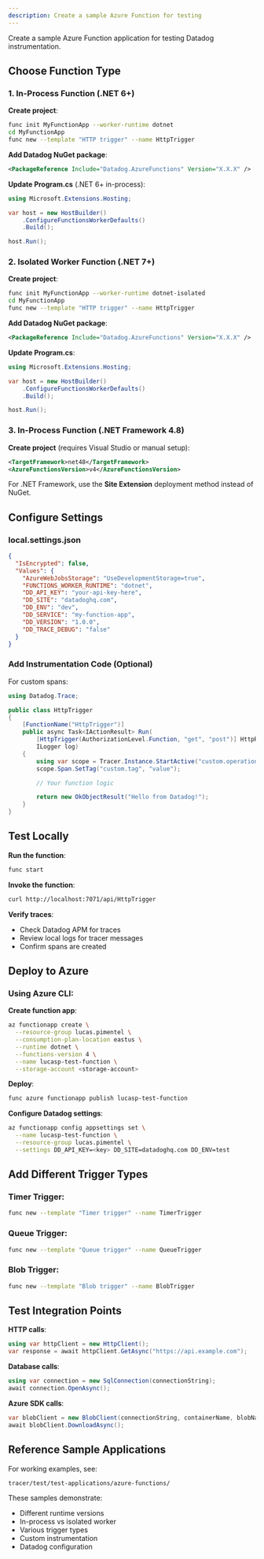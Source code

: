 ```yaml
---
description: Create a sample Azure Function for testing
---
```


Create a sample Azure Function application for testing Datadog instrumentation.

## Choose Function Type

### 1. In-Process Function (.NET 6+)

**Create project**:
```bash
func init MyFunctionApp --worker-runtime dotnet
cd MyFunctionApp
func new --template "HTTP trigger" --name HttpTrigger
```

**Add Datadog NuGet package**:
```xml
<PackageReference Include="Datadog.AzureFunctions" Version="X.X.X" />
```

**Update Program.cs** (.NET 6+ in-process):
```csharp
using Microsoft.Extensions.Hosting;

var host = new HostBuilder()
    .ConfigureFunctionsWorkerDefaults()
    .Build();

host.Run();
```

### 2. Isolated Worker Function (.NET 7+)

**Create project**:
```bash
func init MyFunctionApp --worker-runtime dotnet-isolated
cd MyFunctionApp
func new --template "HTTP trigger" --name HttpTrigger
```

**Add Datadog NuGet package**:
```xml
<PackageReference Include="Datadog.AzureFunctions" Version="X.X.X" />
```

**Update Program.cs**:
```csharp
using Microsoft.Extensions.Hosting;

var host = new HostBuilder()
    .ConfigureFunctionsWorkerDefaults()
    .Build();

host.Run();
```

### 3. In-Process Function (.NET Framework 4.8)

**Create project** (requires Visual Studio or manual setup):
```xml
<TargetFramework>net48</TargetFramework>
<AzureFunctionsVersion>v4</AzureFunctionsVersion>
```

For .NET Framework, use the **Site Extension** deployment method instead of NuGet.

## Configure Settings

### local.settings.json

```json
{
  "IsEncrypted": false,
  "Values": {
    "AzureWebJobsStorage": "UseDevelopmentStorage=true",
    "FUNCTIONS_WORKER_RUNTIME": "dotnet",
    "DD_API_KEY": "your-api-key-here",
    "DD_SITE": "datadoghq.com",
    "DD_ENV": "dev",
    "DD_SERVICE": "my-function-app",
    "DD_VERSION": "1.0.0",
    "DD_TRACE_DEBUG": "false"
  }
}
```

### Add Instrumentation Code (Optional)

For custom spans:
```csharp
using Datadog.Trace;

public class HttpTrigger
{
    [FunctionName("HttpTrigger")]
    public async Task<IActionResult> Run(
        [HttpTrigger(AuthorizationLevel.Function, "get", "post")] HttpRequest req,
        ILogger log)
    {
        using var scope = Tracer.Instance.StartActive("custom.operation");
        scope.Span.SetTag("custom.tag", "value");

        // Your function logic

        return new OkObjectResult("Hello from Datadog!");
    }
}
```

## Test Locally

**Run the function**:
```bash
func start
```

**Invoke the function**:
```bash
curl http://localhost:7071/api/HttpTrigger
```

**Verify traces**:
- Check Datadog APM for traces
- Review local logs for tracer messages
- Confirm spans are created

## Deploy to Azure

### Using Azure CLI:

**Create function app**:
```bash
az functionapp create \
  --resource-group lucas.pimentel \
  --consumption-plan-location eastus \
  --runtime dotnet \
  --functions-version 4 \
  --name lucasp-test-function \
  --storage-account <storage-account>
```

**Deploy**:
```bash
func azure functionapp publish lucasp-test-function
```

**Configure Datadog settings**:
```bash
az functionapp config appsettings set \
  --name lucasp-test-function \
  --resource-group lucas.pimentel \
  --settings DD_API_KEY=<key> DD_SITE=datadoghq.com DD_ENV=test
```

## Add Different Trigger Types

### Timer Trigger:
```bash
func new --template "Timer trigger" --name TimerTrigger
```

### Queue Trigger:
```bash
func new --template "Queue trigger" --name QueueTrigger
```

### Blob Trigger:
```bash
func new --template "Blob trigger" --name BlobTrigger
```

## Test Integration Points

**HTTP calls**:
```csharp
using var httpClient = new HttpClient();
var response = await httpClient.GetAsync("https://api.example.com");
```

**Database calls**:
```csharp
using var connection = new SqlConnection(connectionString);
await connection.OpenAsync();
```

**Azure SDK calls**:
```csharp
var blobClient = new BlobClient(connectionString, containerName, blobName);
await blobClient.DownloadAsync();
```

## Reference Sample Applications

For working examples, see:
```
tracer/test/test-applications/azure-functions/
```

These samples demonstrate:
- Different runtime versions
- In-process vs isolated worker
- Various trigger types
- Custom instrumentation
- Datadog configuration
